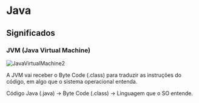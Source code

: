 # Java

## Significados

### JVM (Java Virtual Machine)

![JavaVirtualMachine2](https://user-images.githubusercontent.com/41132563/184510037-2a72cfcb-1016-439c-9203-57e9e61c340b.jpg)

A JVM vai receber o Byte Code (.class) para traduzir as instruções do código, em algo que o sistema operacional entenda. <br>

Código Java (.java) -> Byte Code (.class) -> Linguagem que o SO entende. <br>
